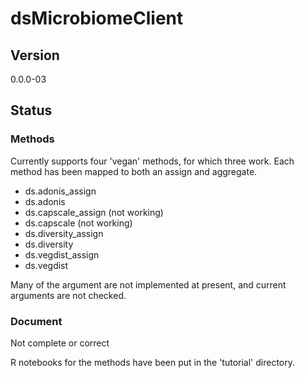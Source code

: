 # dsMicrobiomeClient

## Version

0.0.0-03

## Status

### Methods

Currently supports four 'vegan' methods, for which three work. Each method has been mapped to both an assign and aggregate.

- ds.adonis_assign
- ds.adonis
- ds.capscale_assign (not working)
- ds.capscale (not working)
- ds.diversity_assign
- ds.diversity
- ds.vegdist_assign
- ds.vegdist

Many of the argument are not implemented at present, and current arguments are not checked.

### Document

Not complete or correct

R notebooks for the methods have been put in the 'tutorial' directory.
